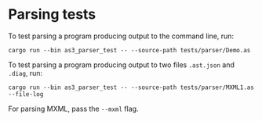 # Parsing tests

To test parsing a program producing output to the command line, run:

```
cargo run --bin as3_parser_test -- --source-path tests/parser/Demo.as
```

To test parsing a program producing output to two files `.ast.json` and `.diag`, run:

```
cargo run --bin as3_parser_test -- --source-path tests/parser/MXML1.as --file-log
```

For parsing MXML, pass the `--mxml` flag.